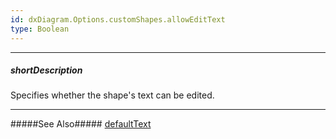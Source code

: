```yaml
---
id: dxDiagram.Options.customShapes.allowEditText
type: Boolean
---
```

---
##### shortDescription
Specifies whether the shape's text can be edited.

---

#####See Also#####
[defaultText](/api-reference/10%20UI%20Widgets/dxDiagram/1%20Configuration/customShapes/defaultText.md '/Documentation/ApiReference/UI_Widgets/dxDiagram/Configuration/customShapes/#defaultText')